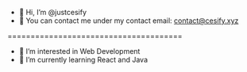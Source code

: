 - 👋 Hi, I’m @justcesify
- 📩 You can contact me under my contact email: contact@cesify.xyz

======================================

- 👀 I’m interested in Web Development
- 🌱 I’m currently learning React and Java
